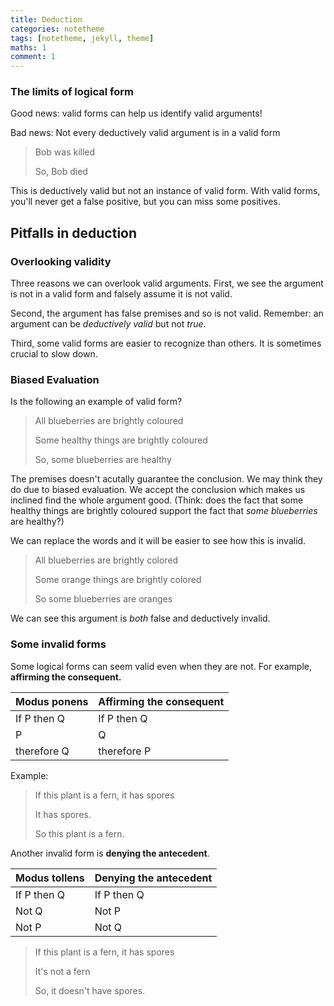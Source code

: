 ```yaml
---
title: Deduction
categories: notetheme
tags: [notetheme, jekyll, theme]
maths: 1
comment: 1
---
```


### The limits of logical form

Good news: valid forms can help us identify valid arguments!

Bad news: Not every deductively valid argument is in a valid form

> Bob was killed
>
> So, Bob died

This is deductively valid but not an instance of valid form. With valid forms, you'll never get a false positive, but you can miss some positives.

## Pitfalls in deduction

### Overlooking validity

Three reasons we can overlook valid arguments. First, we see the argument is not in a valid form and falsely assume it is not valid.

Second, the argument has false premises and so is not valid. Remember: an argument can be *deductively valid* but not *true*.

Third, some valid forms are easier to recognize than others. It is sometimes crucial to slow down.

### Biased Evaluation

Is the following an example of valid form?

> All blueberries are brightly coloured
>
> Some healthy things are brightly coloured 
>
> So, some blueberries are healthy

The premises doesn't acutally guarantee the conclusion. We may think they do due to biased evaluation. We accept the conclusion which makes us inclined find the whole argument good. (Think: does the fact that some healthy things are brightly coloured support the fact that *some blueberries* are healthy?)

We can replace the words and it will be easier to see how this is invalid.

> All blueberries are brightly colored
>
> Some orange things are brightly colored
>
> So some blueberries are oranges

We can see this argument is *both* false and deductively invalid.

### Some invalid forms

Some logical forms can seem valid even when they are not. For example, **affirming the consequent.**

| Modus ponens | Affirming the consequent |
| :----------- | ------------------------ |
| If P then Q  | If P then Q              |
| P            | Q                        |
| therefore Q  | therefore P              |

Example:

> If this plant is a fern, it has spores
>
> It has spores.
>
> So this plant is a fern.

Another invalid form is **denying the antecedent**.

| Modus tollens | Denying the antecedent |
| ------------- | ---------------------- |
| If P then Q   | If P then Q            |
| Not Q         | Not P                  |
| Not P         | Not Q                  |

> If this plant is a fern, it has spores
>
> It's not a fern
>
> So, it doesn't have spores.



